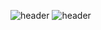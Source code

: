 ![header](https://capsule-render.vercel.app/api?type=wave&color=gradient&height=500&text=capsule%20render&fontSize=90)
![header](https://capsule-render.vercel.app/api?type=wave&color=gradient&height=500&section=footer&text=capsule%20render&fontSize=90)
